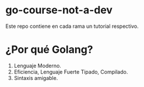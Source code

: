 # go-course-not-a-dev

Este repo contiene en cada rama un tutorial respectivo.

# ¿Por qué Golang?

1. Lenguaje Moderno.
2. Eficiencia, Lenguaje Fuerte Tipado, Compilado.
3. Sintaxis amigable.